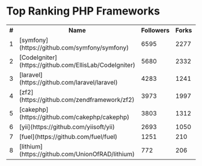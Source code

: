 Top Ranking PHP Frameworks
==========================

<table><tr><th>#</th><th>Name</th><th>Followers</th><th>Forks</th><th>Issues</th></tr>
<tr>
    <td>1</td>
    <td>[symfony](https://github.com/symfony/symfony)</td>
    <td>6595</td>
    <td>2277</td>
    <td>549</td>
</tr>

<tr>
    <td>2</td>
    <td>[CodeIgniter](https://github.com/EllisLab/CodeIgniter)</td>
    <td>5680</td>
    <td>2332</td>
    <td>222</td>
</tr>

<tr>
    <td>3</td>
    <td>[laravel](https://github.com/laravel/laravel)</td>
    <td>4283</td>
    <td>1241</td>
    <td>19</td>
</tr>

<tr>
    <td>4</td>
    <td>[zf2](https://github.com/zendframework/zf2)</td>
    <td>3973</td>
    <td>1997</td>
    <td>277</td>
</tr>

<tr>
    <td>5</td>
    <td>[cakephp](https://github.com/cakephp/cakephp)</td>
    <td>3803</td>
    <td>1312</td>
    <td>32</td>
</tr>

<tr>
    <td>6</td>
    <td>[yii](https://github.com/yiisoft/yii)</td>
    <td>2693</td>
    <td>1050</td>
    <td>472</td>
</tr>

<tr>
    <td>7</td>
    <td>[fuel](https://github.com/fuel/fuel)</td>
    <td>1251</td>
    <td>210</td>
    <td>1</td>
</tr>

<tr>
    <td>8</td>
    <td>[lithium](https://github.com/UnionOfRAD/lithium)</td>
    <td>772</td>
    <td>206</td>
    <td>46</td>
</tr>

